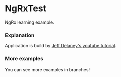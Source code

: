 # NgRxTest

NgRx learning example.

### Explanation
Application is build by [Jeff Delaney's youtube tutorial](https://www.youtube.com/watch?v=f97ICOaekNU). 

### More examples
You can see more examples in branches!